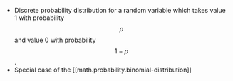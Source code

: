 
* Discrete probability distribution for a random variable which takes value 1 with probability $$p$$ and value 0 with probability $$1-p$$.
* Special case of the [[math.probability.binomial-distribution]]
